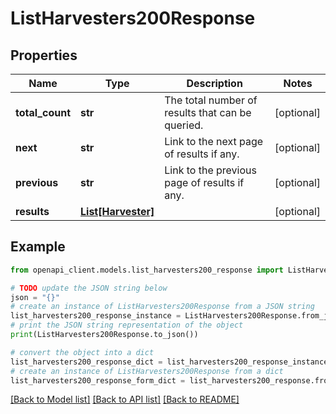 # ListHarvesters200Response


## Properties

Name | Type | Description | Notes
------------ | ------------- | ------------- | -------------
**total_count** | **str** | The total number of results that can be queried. | [optional] 
**next** | **str** | Link to the next page of results if any. | [optional] 
**previous** | **str** | Link to the previous page of results if any. | [optional] 
**results** | [**List[Harvester]**](Harvester.md) |  | [optional] 

## Example

```python
from openapi_client.models.list_harvesters200_response import ListHarvesters200Response

# TODO update the JSON string below
json = "{}"
# create an instance of ListHarvesters200Response from a JSON string
list_harvesters200_response_instance = ListHarvesters200Response.from_json(json)
# print the JSON string representation of the object
print(ListHarvesters200Response.to_json())

# convert the object into a dict
list_harvesters200_response_dict = list_harvesters200_response_instance.to_dict()
# create an instance of ListHarvesters200Response from a dict
list_harvesters200_response_form_dict = list_harvesters200_response.from_dict(list_harvesters200_response_dict)
```
[[Back to Model list]](../README.md#documentation-for-models) [[Back to API list]](../README.md#documentation-for-api-endpoints) [[Back to README]](../README.md)


